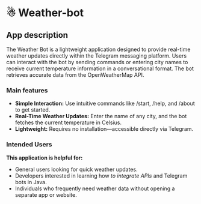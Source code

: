 # ☃ Weather-bot
## App description
The Weather Bot is a lightweight application designed to provide real-time weather updates directly within the Telegram messaging platform. Users can interact with the bot by sending commands or entering city names to receive current temperature information in a conversational format. The bot retrieves accurate data from the OpenWeatherMap API.

### Main features
+ **Simple Interaction:** Use intuitive commands like /start, /help, and /about to get started.
+ **Real-Time Weather Updates:** Enter the name of any city, and the bot fetches the current temperature in Celsius.
+ **Lightweight:** Requires no installation—accessible directly via Telegram.

### Intended Users
**This application is helpful for:**

+ General users looking for quick weather updates.
+ Developers interested in learning how *to integrate APIs* and Telegram bots in Java.
+ Individuals who frequently need weather data without opening a separate app or website.
